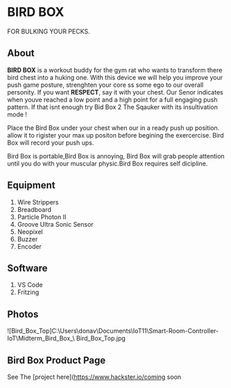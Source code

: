 # BIRD BOX
FOR BULKING YOUR PECKS.
## About
**BIRD BOX** is a workout buddy for the gym rat who wants to transform there bird chest into a huking one. With this device we will help you improve your push game posture, strenghten your core ss some ego to our overall personity. If you want **RESPECT**, say it with your chest. Our Senor indicates when youve reached a low point  and a  high point for a full engaging push pattern. If that isnt enough try Bid Box 2 The Sqauker with its insultivation mode ! 

Place the Bird Box under your chest when our in a ready push up position. allow it to rigister your max up positon before begining the exercercise. Bird Box will record your push ups. 

Bird Box is portable,Bird Box is annoying, Bird Box will grab people attention until you do with your muscular physic.Bird Box requires self dicipline. 


## Equipment
1. Wire Strippers
1. Breadboard
1. Particle Photon II
1. Groove Ultra Sonic Sensor
1. Neopixel
1. Buzzer
1. Encoder
## Software
1. VS Code
1. Fritzing

## Photos

![Bird_Box_Top]C:\Users\donav\Documents\IoT11\Smart-Room-Controller-IoT\Midterm_Bird_Box_\ 
Bird_Box_Top.jpg
## Bird Box Product Page
See The [project here](https://www.hackster.io/coming soon
